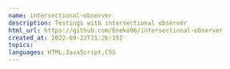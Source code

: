 ```yaml
---
name: intersectional-observer
description: Testings with intersectional observer
html_url: https://github.com/Eneko96/intersectional-observer
created_at: 2022-09-22T21:26:35Z
topics: 
languages: HTML,JavaScript,CSS
---
```

